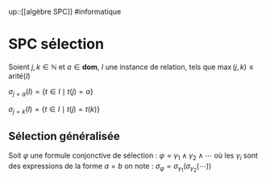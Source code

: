 up::[[algèbre SPC]]
#informatique 
# SPC sélection

Soient $j, k \in \mathbb{N}$ et $a \in \mathbf{dom}$, $I$ une instance de relation, tels que $\max(j, k) \leq \text{arité}(I)$

$\sigma_{j=a}(I) = \{ t \in I \mid t(j) = a \}$

$\sigma_{j=k}(I) = \{ t \in I \mid t(j) = t(k) \}$


## Sélection généralisée

Soit $\varphi$ une formule conjonctive de sélection : 
$\varphi = \gamma_{1} \wedge \gamma_{2} \wedge \cdots$
où les $\gamma _{i}$ sont des expressions de la forme $a = b$
on note :
$\sigma _{\varphi} = \sigma _{\gamma_{1}}\left( \sigma_{\gamma_{2}} (\cdots) \right)$

